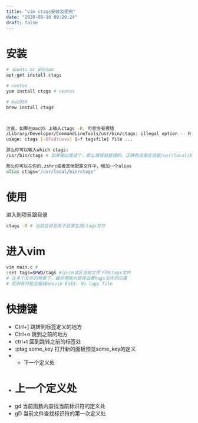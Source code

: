 ```yaml
---
title: "vim ctags安装及使用"
date: "2020-08-10 09:29:24"
draft: false
---
```


# 安装
```bash
# ubuntu or debian
apt-get install ctags

# centos
yum install ctags # centos

# macOSX
brew install ctags



注意，如果在macOS 上输入ctags -R, 可能会有报错
/Library/Developer/CommandLineTools/usr/bin/ctags: illegal option -- R
usage: ctags [-BFadtuwvx] [-f tagsfile] file ...

那么你可以输入which ctags: 
/usr/bin/ctags # 如果输出是这个，那么路径就是错的。正确的目录应该是/usr/local/bin/ctags

那么你可以在你的.zshrc或者其他配置文件中，增加一个alias
alias ctags="/usr/local/bin/ctags"
```


# 使用
进入到项目跟目录
```bash
ctags -R # 当前目录及其子目录生成ctags文件
```


# 进入vim
```bash
vim main.c #
:set tags=$PWD/tags #让vim读区当前文件下的ctags文件
# 在多个文件的场景下，最好用绝对路径设置tags文件的位置 
# 否则有可能会报错neovim E433: No tags file
```



# 快捷键

- Ctrl+] 跳转到标签定义的地方
- Ctrl+o 跳到之前的地方
- ctrl+t 回到跳转之前的标签处
- :ptag some_key 打开新的面板预览some_key的定义
- * 下一个定义处
- # 上一个定义处
- gd 当前函数内查找当前标识符的定义处
- gD 当前文件查找标识符的第一次定义处


